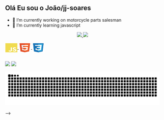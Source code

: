 ## Olá Eu sou o João/jj-soares


- 🔭 I’m currently working on 
motorcycle parts salesman
- 🌱 I’m currently learning javascript 
<div align="center">
  <a href="https://github.com/jj-soares">
  <img height="180em" src="https://github-readme-stats.vercel.app/api?username=jj-soares&show_icons=true&theme=dracula&include_all_commits=true&count_private=true"/>
  <img height="180em" src="https://github-readme-stats.vercel.app/api/top-langs/?username=jj-soares&layout=compact&langs_count=7&theme=dracula"/>
</div>
  
  <div style="display: inline_block"><br>
  <img align="center" alt="joao-Js" height="30" width="40" src="https://raw.githubusercontent.com/devicons/devicon/master/icons/javascript/javascript-plain.svg">
  <img align="center" alt="joao-HTML" height="30" width="40" src="https://raw.githubusercontent.com/devicons/devicon/master/icons/html5/html5-original.svg">
  <img align="center" alt="joao-CSS" height="30" width="40" src="https://raw.githubusercontent.com/devicons/devicon/master/icons/css3/css3-original.svg">
</div>
  
  ##
  
  <div> 
  <a href="https://www.instagram.com/_rapsol/" target="_blank"><img src="https://img.shields.io/badge/-Instagram-%23E4405F?style=for-the-badge&logo=instagram&logoColor=white" target="_blank"></a>
  <a href = "joao.soares.9686@gmail.com"><img src="https://img.shields.io/badge/-Gmail-%23333?style=for-the-badge&logo=gmail&logoColor=white" target="_blank"></a>
  
  ![Snake animation](https://github.com/jj-soares/jj-soares/blob/output/github-contribution-grid-snake.svg)
    
  </div>

  
-->

